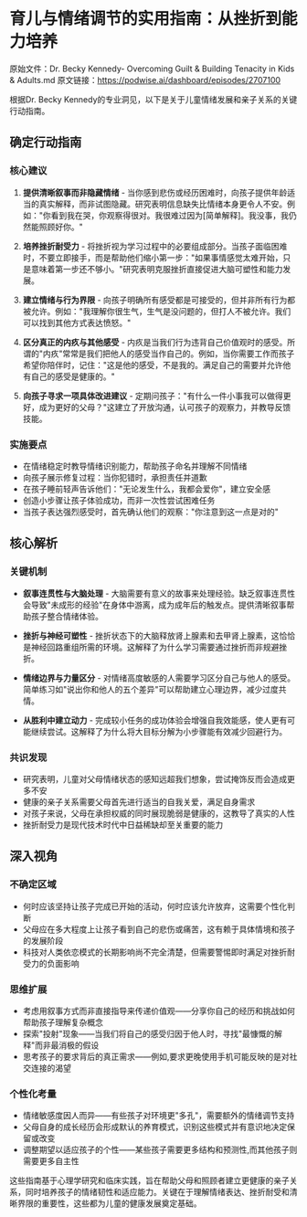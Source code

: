 # 育儿与情绪调节的实用指南：从挫折到能力培养

原始文件：Dr. Becky Kennedy- Overcoming Guilt & Building Tenacity in Kids & Adults.md
原文链接：https://podwise.ai/dashboard/episodes/2707100

根据Dr. Becky Kennedy的专业洞见，以下是关于儿童情绪发展和亲子关系的关键行动指南。

## 确定行动指南

### 核心建议
1. **提供清晰叙事而非隐藏情绪** - 当你感到悲伤或经历困难时，向孩子提供年龄适当的真实解释，而非试图隐藏。研究表明信息缺失比情绪本身更令人不安。例如："你看到我在哭，你观察得很对。我很难过因为[简单解释]。我没事，我仍然能照顾好你。"

2. **培养挫折耐受力** - 将挫折视为学习过程中的必要组成部分。当孩子面临困难时，不要立即接手，而是帮助他们缩小第一步："如果事情感觉太难开始，只是意味着第一步还不够小。"研究表明克服挫折直接促进大脑可塑性和能力发展。

3. **建立情绪与行为界限** - 向孩子明确所有感受都是可接受的，但并非所有行为都被允许。例如："我理解你很生气，生气是没问题的，但打人不被允许。我们可以找到其他方式表达愤怒。"

4. **区分真正的内疚与其他感受** - 内疚是当我们行为违背自己价值观时的感受。所谓的"内疚"常常是我们把他人的感受当作自己的。例如，当你需要工作而孩子希望你陪伴时，记住："这是他的感受，不是我的。满足自己的需要并允许他有自己的感受是健康的。"

5. **向孩子寻求一项具体改进建议** - 定期问孩子："有什么一件小事我可以做得更好，成为更好的父母？"这建立了开放沟通，认可孩子的观察力，并教导反馈技能。

### 实施要点
- 在情绪稳定时教导情绪识别能力，帮助孩子命名并理解不同情绪
- 向孩子展示修复过程：当你犯错时，承担责任并道歉
- 在孩子睡前轻声告诉他们："无论发生什么，我都会爱你"，建立安全感
- 创造小步骤让孩子体验成功，而非一次性尝试困难任务
- 当孩子表达强烈感受时，首先确认他们的观察："你注意到这一点是对的"

## 核心解析

### 关键机制
- **叙事连贯性与大脑处理** - 大脑需要有意义的故事来处理经验。缺乏叙事连贯性会导致"未成形的经验"在身体中游离，成为成年后的触发点。提供清晰叙事帮助孩子整合情绪体验。

- **挫折与神经可塑性** - 挫折状态下的大脑释放肾上腺素和去甲肾上腺素，这恰恰是神经回路重组所需的环境。这解释了为什么学习需要通过挫折而非规避挫折。

- **情绪边界与力量区分** - 对情绪高度敏感的人需要学习区分自己与他人的感受。简单练习如"说出你和他人的五个差异"可以帮助建立心理边界，减少过度共情。

- **从胜利中建立动力** - 完成较小任务的成功体验会增强自我效能感，使人更有可能继续尝试。这解释了为什么将大目标分解为小步骤能有效减少回避行为。

### 共识发现
- 研究表明，儿童对父母情绪状态的感知远超我们想象，尝试掩饰反而会造成更多不安
- 健康的亲子关系需要父母首先进行适当的自我关爱，满足自身需求
- 对孩子来说，父母在承担权威的同时展现脆弱是健康的，这教导了真实的人性
- 挫折耐受力是现代技术时代中日益稀缺却至关重要的能力

## 深入视角

### 不确定区域
- 何时应该坚持让孩子完成已开始的活动，何时应该允许放弃，这需要个性化判断
- 父母应在多大程度上让孩子看到自己的悲伤或痛苦，这有赖于具体情境和孩子的发展阶段
- 科技对人类依恋模式的长期影响尚不完全清楚，但需要警惕即时满足对挫折耐受力的负面影响

### 思维扩展
- 考虑用叙事方式而非直接指导来传递价值观——分享你自己的经历和挑战如何帮助孩子理解复杂概念
- 探索"投射"现象——当我们将自己的感受归因于他人时，寻找"最慷慨的解释"而非最消极的假设
- 思考孩子的要求背后的真正需求——例如,要求更晚使用手机可能反映的是对社交连接的渴望

### 个性化考量
- 情绪敏感度因人而异——有些孩子对环境更"多孔"，需要额外的情绪调节支持
- 父母自身的成长经历会形成默认的养育模式，识别这些模式并有意识地决定保留或改变
- 调整期望以适应孩子的个性——某些孩子需要更多结构和预测性,而其他孩子则需要更多自主性

这些指南基于心理学研究和临床实践，旨在帮助父母和照顾者建立更健康的亲子关系，同时培养孩子的情绪韧性和适应能力。关键在于理解情绪表达、挫折耐受和清晰界限的重要性，这些都为儿童的健康发展奠定基础。

